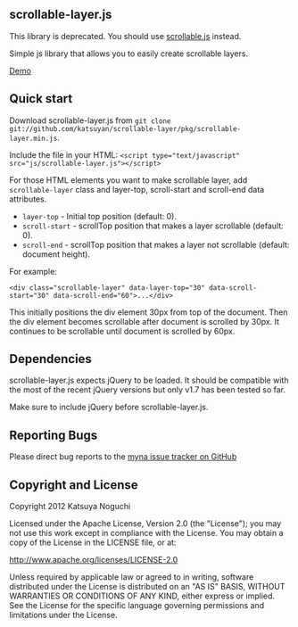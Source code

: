 ## scrollable-layer.js

This library is deprecated. You should use [scrollable.js](https://github.com/kn/scrollable) instead.

Simple js library that allows you to easily create scrollable layers.

[Demo](http://www.katsuyan.me)

## Quick start

Download scrollable-layer.js from `git clone git://github.com/katsuyan/scrollable-layer/pkg/scrollable-layer.min.js`.

Include the file in your HTML:
`<script type="text/javascript" src="js/scrollable-layer.js"></script>`

For those HTML elements you want to make scrollable layer, add `scrollable-layer` class and layer-top, scroll-start and scroll-end data attributes.

* `layer-top` - Initial top position (default: 0).
* `scroll-start` - scrollTop position that makes a layer scrollable (default: 0).
* `scroll-end` - scrollTop position that makes a layer not scrollable (default: document height).

For example:

`<div class="scrollable-layer" data-layer-top="30" data-scroll-start="30" data-scroll-end="60">...</div>`

This initially positions the div element 30px from top of the document. Then the div element becomes scrollable after document is scrolled by 30px. It continues to be scrollable until document is scrolled by 60px.

## Dependencies

scrollable-layer.js expects jQuery to be loaded. It should be compatible with the most of the recent jQuery versions but only v1.7 has been tested so far.

Make sure to include jQuery before scrollable-layer.js.

## Reporting Bugs

Please direct bug reports to the [myna issue tracker on GitHub](http://github.com/katsuyan/scrollable-layer/issues)

## Copyright and License

Copyright 2012 Katsuya Noguchi

Licensed under the Apache License, Version 2.0 (the "License");
you may not use this work except in compliance with the License.
You may obtain a copy of the License in the LICENSE file, or at:

http://www.apache.org/licenses/LICENSE-2.0

Unless required by applicable law or agreed to in writing, software
distributed under the License is distributed on an "AS IS" BASIS,
WITHOUT WARRANTIES OR CONDITIONS OF ANY KIND, either express or implied.
See the License for the specific language governing permissions and
limitations under the License.
